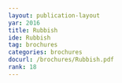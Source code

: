 ```yaml
---
layout: publication-layout
yar: 2016
title: Rubbish
ide: Rubbish
tag: brochures
categories: brochures
docurl: /brochures/Rubbish.pdf
rank: 18
---
```

    